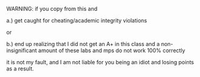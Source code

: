 WARNING: if you copy from this and

a.) get caught for cheating/academic integrity violations

or

b.) end up realizing that I did not get an A+ in this class and a non-insignificant amount of these labs and mps do not work 100% correctly

it is not my fault, and I am not liable for you being an idiot and losing points as a result.